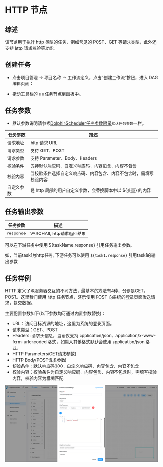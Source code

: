 # HTTP 节点

## 综述

该节点用于执行 http 类型的任务，例如常见的 POST、GET 等请求类型，此外还支持 http 请求校验等功能。

## 创建任务

- 点击项目管理 -> 项目名称 -> 工作流定义，点击”创建工作流”按钮，进入 DAG 编辑页面：

- 拖动工具栏的 <img src="../../../../img/tasks/icons/http_get.png" width="15"/> 任务节点到画板中。

## 任务参数

[//]: # (TODO: use the commented anchor below once our website template supports this syntax)
[//]: # (- 默认参数说明请参考[DolphinScheduler任务参数附录]&#40;appendix.md#默认任务参数&#41;`默认任务参数`一栏。)

- 默认参数说明请参考[DolphinScheduler任务参数附录](appendix.md)`默认任务参数`一栏。

| **任务参数** |               **描述**                |
|----------|-------------------------------------|
| 请求地址     | http 请求 URL                         |
| 请求类型     | 支持 GET、POST                         |
| 请求参数     | 支持 Parameter、Body、Headers           |
| 校验条件     | 支持默认响应码、自定义响应码、内容包含、内容不包含           |
| 校验内容     | 当校验条件选择自定义响应码、内容包含、内容不包含时，需填写校验内容   |
| 自定义参数    | 是 http 局部的用户自定义参数，会替换脚本中以 ${变量} 的内容 |

## 任务输出参数

| **任务参数** |       **描述**        |
|----------|---------------------|
| response | VARCHAR, http请求返回结果 |

可以在下游任务中使用 ${taskName.response} 引用任务输出参数。

如，当前task1为http任务, 下游任务可以使用 `${task1.response}` 引用task1的输出参数

## 任务样例

HTTP 定义了与服务器交互的不同方法，最基本的方法有4种，分别是GET，POST。这里我们使用 http 任务节点，演示使用 POST 向系统的登录页面发送请求，提交数据。

主要配置参数如下(以下参数均可通过内置参数替换)：

- URL：访问目标资源的地址，这里为系统的登录页面。
- 请求类型：GET、POST
- Headers: 请求头信息，当前仅支持 application/json、application/x-www-form-urlencoded 格式，如输入其他格式默认会使用 application/json 格式。
- HTTP Parameters(GET请求参数)
- HTTP Body(POST请求参数)
- 校验条件：默认响应码200、自定义响应码、内容包含、内容不包含
- 校验内容：校验条件为自定义响应码、内容包含、内容不包含时，需填写校验内容，校验内容为模糊匹配

![http_task](../../../../img/tasks/demo/http_post.png)
